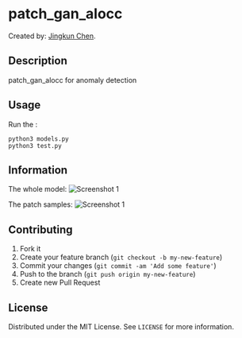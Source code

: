 # patch_gan_alocc
<!-- If you'd like to use a logo instead uncomment this code and remove the text above this line

  ![Logo](http://blog.ebuystorm.com/aboutme/avatar.png)

-->

Created by: [Jingkun Chen](http://blog.ebuystorm.com/aboutme.html).

## Description
 patch_gan_alocc for anomaly detection


## Usage

Run the :

```erb
python3 models.py 
python3 test.py
```

## Information

The whole model:
![Screenshot 1](http://blog.ebuystorm.com/file/image/patch_gan_model.png)

The patch samples:
![Screenshot 1](http://blog.ebuystorm.com/file/image/patch_gan_sample.png)

## Contributing

1. Fork it
2. Create your feature branch (`git checkout -b my-new-feature`)
3. Commit your changes (`git commit -am 'Add some feature'`)
4. Push to the branch (`git push origin my-new-feature`)
5. Create new Pull Request


<!-- LICENSE -->
## License

Distributed under the MIT License. See `LICENSE` for more information.

